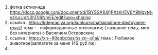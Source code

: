 1) фотка актионида https://docs.google.com/document/d/1BYSSA1UifjPXznH5V6Y9Mgvtd-szlcoUpN3hT06NmEE/edit?usp=sharing
2) ссылка : https://integraciya.org/konkursy/natsionalnoe-dostoyanie-rossii/ тема : - информационные технологии;  ( название темы, мир без интернета) с Василием Островским
3) ссылка : https://xn--80apbcqesjbs.xn--p1ai/ тема : Любимое животное(заплатите за меня 149 руб пж)
4) 